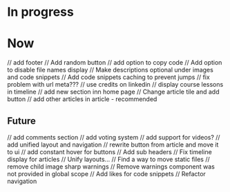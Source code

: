 # In progress

# Now

// add footer
// Add random button
// add option to copy code
// Add option to disable file names display
// Make descriptions optional under images and code snippets
// Add code snippets caching to prevent jumps
// fix problem with url meta???
// use credits on linkedin
// display course lessons in timeline
// add new section inn home page
// Change article tile and add button
// add other articles in article - recommended

## Future

// add comments section
// add voting system
// add support for videos?
// add unified layout and navigation
// rewrite button from article and move it to ui
// add constant hover for buttons
// Add sub headers
// Fix timeline display for articles
// Unify layouts...
// Find a way to move static files
// remove child image sharp warnings
// Remove warnings component was not provided in global scope
// Add likes for code snippets
// Refactor navigation
